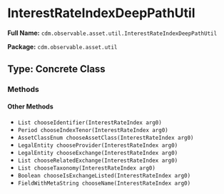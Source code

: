 # InterestRateIndexDeepPathUtil

**Full Name:** `cdm.observable.asset.util.InterestRateIndexDeepPathUtil`

**Package:** `cdm.observable.asset.util`

## Type: Concrete Class

### Methods

#### Other Methods

- `List chooseIdentifier(InterestRateIndex arg0)`
- `Period chooseIndexTenor(InterestRateIndex arg0)`
- `AssetClassEnum chooseAssetClass(InterestRateIndex arg0)`
- `LegalEntity chooseProvider(InterestRateIndex arg0)`
- `LegalEntity chooseExchange(InterestRateIndex arg0)`
- `List chooseRelatedExchange(InterestRateIndex arg0)`
- `List chooseTaxonomy(InterestRateIndex arg0)`
- `Boolean chooseIsExchangeListed(InterestRateIndex arg0)`
- `FieldWithMetaString chooseName(InterestRateIndex arg0)`


